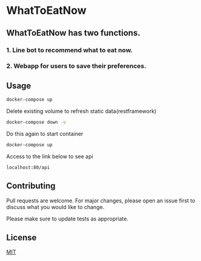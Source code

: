 # WhatToEatNow

## WhatToEatNow has two functions.
### 1. Line bot to recommend what to eat now.

### 2. Webapp for users to save their preferences.

## Usage

```bash
docker-compose up
```
Delete existing volume to refresh static data(restframework)
```bash
docker-compose down -v
```
Do this again to start container
```bash
docker-compose up
```

Access to the link below to see api

```
localhost:80/api
```

## Contributing
Pull requests are welcome. For major changes, please open an issue first to discuss what you would like to change.

Please make sure to update tests as appropriate.

## License
[MIT](https://choosealicense.com/licenses/mit/)

